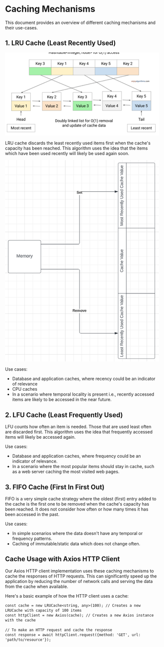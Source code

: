 # Caching Mechanisms

This document provides an overview of different caching mechanisms and their use-cases.

## 1. LRU Cache (Least Recently Used)

![LRU Implementation](LRUImp.png)

LRU cache discards the least recently used items first when the cache's capacity has been reached. This algorithm uses the idea that the items which have been used recently will likely be used again soon.

![LRU Implementation](LRU.png)

Use cases:

-   Database and application caches, where recency could be an indicator of relevance
-   CPU caches
-   In a scenario where temporal locality is present i.e., recently accessed items are likely to be accessed in the near future.

## 2. LFU Cache (Least Frequently Used)

LFU counts how often an item is needed. Those that are used least often are discarded first. This algorithm uses the idea that frequently accessed items will likely be accessed again.

Use cases:

-   Database and application caches, where frequency could be an indicator of relevance.
-   In a scenario where the most popular items should stay in cache, such as a web server caching the most visited web pages.

## 3. FIFO Cache (First In First Out)

FIFO is a very simple cache strategy where the oldest (first) entry added to the cache is the first one to be removed when the cache's capacity has been reached. It does not consider how often or how many times it has been accessed in the past.

Use cases:

-   In simple scenarios where the data doesn't have any temporal or frequency patterns.
-   Caching of immutable/static data which does not change often.

## Cache Usage with Axios HTTP Client

Our Axios HTTP client implementation uses these caching mechanisms to cache the responses of HTTP requests. This can significantly speed up the application by reducing the number of network calls and serving the data from the cache when available.

Here's a basic example of how the HTTP client uses a cache:

```
const cache = new LRUCache<string, any>(100); // Creates a new LRUCache with capacity of 100 items
const httpClient = new Axios(cache); // Creates a new Axios instance with the cache

// To make an HTTP request and cache the response
const response = await httpClient.request({method: 'GET', url: 'path/to/resource'});
``` 